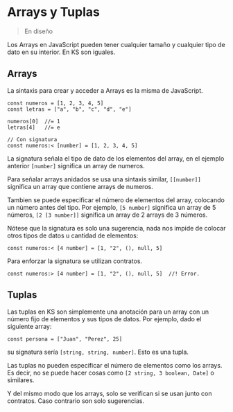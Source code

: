 # Arrays y Tuplas

> En diseño

Los Arrays en JavaScript pueden tener cualquier tamaño y cualquier tipo de dato en su
interior. En KS son iguales.

## Arrays

La sintaxis para crear y acceder a Arrays es la misma de JavaScript.

```
const numeros = [1, 2, 3, 4, 5]
const letras = ["a", "b", "c", "d", "e"]

numeros[0]  //= 1
letras[4]   //= e

// Con signatura
const numeros:< [number] = [1, 2, 3, 4, 5]
```

La signatura señala el tipo de dato de los elementos del array, en el ejemplo anterior
`[number]` significa un array de numeros.

Para señalar arrays anidados se usa una sintaxis similar, `[[number]]` significa un array que
contiene arrays de numeros.

Tambien se puede especificar el número de elementos del array, colocando un número antes del
tipo.
Por ejemplo, `[5 number]` significa un array de 5 números, `[2 [3 number]]` significa un array de
2 arrays de 3 números.

Nótese que la signatura es solo una sugerencia, nada nos impide de colocar otros
tipos de datos u cantidad de elementos:

```
const numeros:< [4 number] = [1, "2", (), null, 5]
```

Para enforzar la signatura se utilizan contratos.

```
const numeros:> [4 number] = [1, "2", (), null, 5]  //! Error.
```

## Tuplas

Las tuplas en KS son simplemente una anotación para un array con un número fijo
de elementos y sus tipos de datos. Por ejemplo, dado el siguiente array:

```
const persona = ["Juan", "Perez", 25]
```

su signatura sería `[string, string, number]`. Esto es una tupla.

Las tuplas no pueden especificar el número de elementos como los arrays.
Es decir, no se puede hacer cosas como `[2 string, 3 boolean, Date]` o similares.

Y del mismo modo que los arrays, solo se verifican si se usan junto con contratos. Caso
contrario son solo sugerencias.

